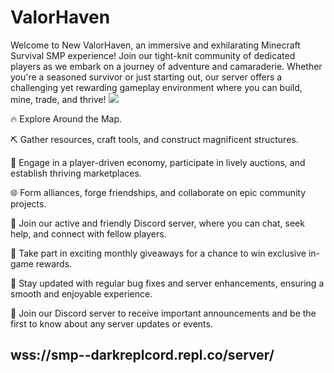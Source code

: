 # ValorHaven
Welcome to New ValorHaven, an immersive and exhilarating Minecraft Survival SMP experience! Join our tight-knit community of dedicated players as we embark on a journey of adventure and camaraderie. Whether you're a seasoned survivor or just starting out, our server offers a challenging yet rewarding gameplay environment where you can build, mine, trade, and thrive!
![](https://minecraftstorage.com/storage/posts/6f0970bb-b0ac-4db9-9a43-9f79d04f47b1/screenshots/1.png)


🔥 Explore Around the Map.



⛏️ Gather resources, craft tools, and construct magnificent structures.



🌱 Engage in a player-driven economy, participate in lively auctions, and establish thriving marketplaces.



🌐 Form alliances, forge friendships, and collaborate on epic community projects.



💬 Join our active and friendly Discord server, where you can chat, seek help, and connect with fellow players.



🎁 Take part in exciting monthly giveaways for a chance to win exclusive in-game rewards.



🚀 Stay updated with regular bug fixes and server enhancements, ensuring a smooth and enjoyable experience.



📢 Join our Discord server to receive important announcements and be the first to know about any server updates or events.




## wss://smp--darkreplcord.repl.co/server/
